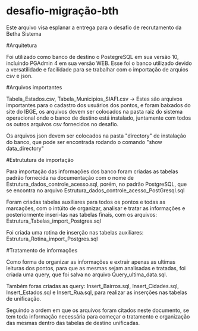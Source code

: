 # desafio-migração-bth

Este arquivo visa esplanar a entrega para o desafio de recrutamento da Betha Sistema

#Arquitetura

Foi utilizado como banco de destino o PostegreSQL em sua versão 10, incluindo PGAdmin 4 em sua versão WEB.
Esse foi o banco utilizado devido a versatilidade e facilidade para se trabalhar com o importação de arquios csv e json.

#Arquivos importantes

Tabela_Estados.csv, Tabela_Municipios_SIAFI.csv -> Estes são arquivos importantes para o cadastro dos usuários dos pontos, e foram baixados do site do IBGE, os arquivos devem ser colocados na pasta raiz do sistema operacional onde o banco de destino está instalado, juntamente com todos os outros arquivos csv fornecidos no desafio.

Os arquivos json devem ser colocados na pasta "directory" de instalação do banco, que pode ser encontrada rodando o comando "show data_directory"

#Estrututura de importação

Para importação das informações dos banco foram criadas as tabelas padrão fornecida na documentação com o nome de Estrutura_dados_controle_acesso.sql, porém, no padrão PostgreSQL, que se encontra no arquivo Estrutura_dados_controle_acesso_PostGresql.sql

Foram criadas tabelas auxiliares para todos os pontos e todas as marcações, com o intúito de organizar, analisar e tratar as informações e posteriormente inseri-las nas tabelas finais, com os arquivos:
Estrutura_Tabelas_import_Postgres.sql

Foi criada uma rotina de inserção nas tabelas auxiliares: Estrutura_Rotina_import_Postgres.sql

#Tratamento de informações

Como forma de organizar as informações e extrair apenas as ultimas leituras dos pontos, para que as mesmas sejam analisadas e tratadas, foi criada uma query, que foi salva no arquivo Query_ultima_data.sql.

Também foras criadas as query: Insert_Bairros.sql, Insert_Cidades.sql, Insert_Estados.sql e Insert_Rua.sql, para realizar as inserções nas tabelas de unificação.

Seguindo a ordem em que os arquivos foram citados neste documento, se tem toda informação necessária para começar o tratamento e organização das mesmas dentro das tabelas de destino unificadas.